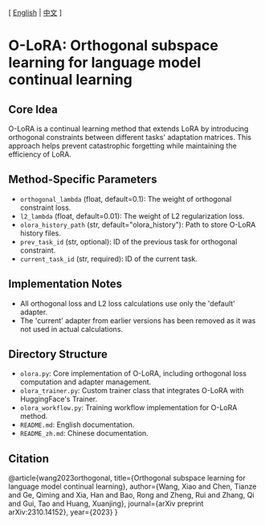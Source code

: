 [ [English](README.md) | [中文](README_zh.md) ]

# O-LoRA: Orthogonal subspace learning for language model continual learning

## Core Idea
O-LoRA is a continual learning method that extends LoRA by introducing orthogonal constraints between different tasks' adaptation matrices. This approach helps prevent catastrophic forgetting while maintaining the efficiency of LoRA.

## Method-Specific Parameters
- `orthogonal_lambda` (float, default=0.1): The weight of orthogonal constraint loss.
- `l2_lambda` (float, default=0.01): The weight of L2 regularization loss.
- `olora_history_path` (str, default="olora_history"): Path to store O-LoRA history files.
- `prev_task_id` (str, optional): ID of the previous task for orthogonal constraint.
- `current_task_id` (str, required): ID of the current task.

## Implementation Notes
- All orthogonal loss and L2 loss calculations use only the 'default' adapter.
- The 'current' adapter from earlier versions has been removed as it was not used in actual calculations.

## Directory Structure
- `olora.py`: Core implementation of O-LoRA, including orthogonal loss computation and adapter management.
- `olora_trainer.py`: Custom trainer class that integrates O-LoRA with HuggingFace's Trainer.
- `olora_workflow.py`: Training workflow implementation for O-LoRA method.
- `README.md`: English documentation.
- `README_zh.md`: Chinese documentation.

## Citation
@article{wang2023orthogonal,
  title={Orthogonal subspace learning for language model continual learning},
  author={Wang, Xiao and Chen, Tianze and Ge, Qiming and Xia, Han and Bao, Rong and Zheng, Rui and Zhang, Qi and Gui, Tao and Huang, Xuanjing},
  journal={arXiv preprint arXiv:2310.14152},
  year={2023}
}
